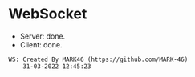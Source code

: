 # WebSocket
- Server: done.
- Client: done.
~~~
WS: Created By MARK46 (https://github.com/MARK-46)
    31-03-2022 12:45:23
